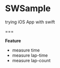 SWSample
========

trying iOS App with swift

===

**Feature**
- measure time
- measure lap-time
- measure lap-count
